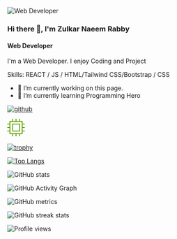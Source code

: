 ![Web Developer](https://scontent.fdac27-2.fna.fbcdn.net/v/t39.30808-6/300600994_1217902669062716_463394708134624227_n.jpg?_nc_cat=101&ccb=1-7&_nc_sid=e3f864&_nc_eui2=AeGD9JmtwLFRxcN5aIZ8Bq45gtPczPltKPyC09zM-W0o_IdtUbDrDQyHyt5TJtV0g-HqYyb8MoeqpSd7BAaG_05h&_nc_ohc=Fl2iiGD1ywcAX_9Z1DR&_nc_ht=scontent.fdac27-2.fna&oh=00_AfBWTbZtyFLjfAcm-ewmViSsm6pmojIdpoFLaFrpyECd9w&oe=63614B64)

### Hi there 👋, I'm Zulkar Naeem Rabby
#### Web Developer


I'm a Web Developer. I enjoy Coding and Project

Skills:  REACT / JS / HTML/Tailwind CSS/Bootstrap / CSS

- 🔭 I’m currently working on this page. 
- 🌱 I’m currently learning Programming Hero 


[<img src='https://cdn.jsdelivr.net/npm/simple-icons@3.0.1/icons/github.svg' alt='github' height='40'>](https://github.com/https://github.com/rabby-web)  

<a href='https://docs.github.com/en/developers'><img src='https://raw.githubusercontent.com/acervenky/animated-github-badges/master/assets/devbadge.gif' width='40' height='40'></a> 

[![trophy](https://github-profile-trophy.vercel.app/?username=https://github.com/rabby-web)](https://github.com/ryo-ma/github-profile-trophy)

[![Top Langs](https://github-readme-stats.vercel.app/api/top-langs/?username=https://github.com/rabby-web)](https://github.com/anuraghazra/github-readme-stats)

![GitHub stats](https://github-readme-stats.vercel.app/api?username=https://github.com/rabby-web&show_icons=true&count_private=true)  

![GitHub Activity Graph](https://activity-graph.herokuapp.com/graph?username=https://github.com/rabby-web)  

![GitHub metrics](https://metrics.lecoq.io/https://github.com/rabby-web)  

![GitHub streak stats](https://github-readme-streak-stats.herokuapp.com/?user=https://github.com/rabby-web)  

![Profile views](https://gpvc.arturio.dev/https://github.com/rabby-web)  
